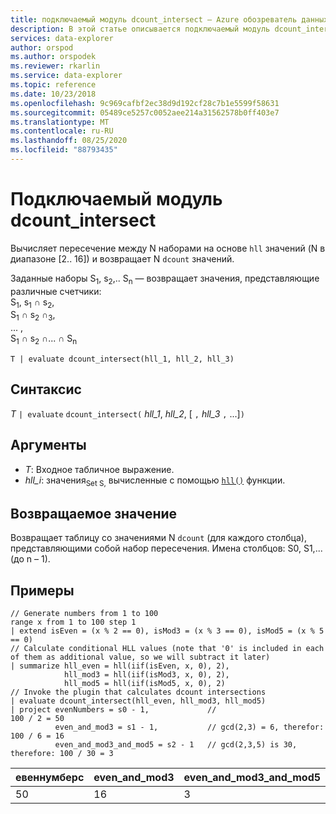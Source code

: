 ```yaml
---
title: подключаемый модуль dcount_intersect — Azure обозреватель данных
description: В этой статье описывается подключаемый модуль dcount_intersect в Azure обозреватель данных.
services: data-explorer
author: orspod
ms.author: orspodek
ms.reviewer: rkarlin
ms.service: data-explorer
ms.topic: reference
ms.date: 10/23/2018
ms.openlocfilehash: 9c969cafbf2ec38d9d192cf28c7b1e5599f58631
ms.sourcegitcommit: 05489ce5257c0052aee214a31562578b0ff403e7
ms.translationtype: MT
ms.contentlocale: ru-RU
ms.lasthandoff: 08/25/2020
ms.locfileid: "88793435"
---
```

# <a name="dcount_intersect-plugin"></a>Подключаемый модуль dcount_intersect

Вычисляет пересечение между N наборами на основе `hll` значений (N в диапазоне [2.. 16]) и возвращает N `dcount` значений.

Заданные наборы S<sub>1</sub>, s<sub>2</sub>,.. S<sub>n</sub> — возвращает значения, представляющие различные счетчики:  
S<sub>1</sub>, s<sub>1</sub> ∩ s<sub>2</sub>,  
S<sub>1</sub> ∩ s<sub>2</sub> ∩<sub>3</sub>,  
... ,  
S<sub>1</sub> ∩ s<sub>2</sub> ∩... ∩ S<sub>n</sub>

```kusto
T | evaluate dcount_intersect(hll_1, hll_2, hll_3)
```

## <a name="syntax"></a>Синтаксис

*T* `| evaluate` `dcount_intersect(` *hll_1*, *hll_2*, [ `,` *hll_3* `,` ...]`)`

## <a name="arguments"></a>Аргументы

* *T*: Входное табличное выражение.
* *hll_i*: значения<sub>Set S,</sub> вычисленные с помощью [`hll()`](./hll-aggfunction.md) функции.

## <a name="returns"></a>Возвращаемое значение

Возвращает таблицу со значениями N `dcount` (для каждого столбца), представляющими собой набор пересечения.
Имена столбцов: S0, S1,... (до n – 1).

## <a name="examples"></a>Примеры

<!-- csl: https://help.kusto.windows.net/Samples -->
```kusto
// Generate numbers from 1 to 100
range x from 1 to 100 step 1
| extend isEven = (x % 2 == 0), isMod3 = (x % 3 == 0), isMod5 = (x % 5 == 0)
// Calculate conditional HLL values (note that '0' is included in each of them as additional value, so we will subtract it later)
| summarize hll_even = hll(iif(isEven, x, 0), 2),
            hll_mod3 = hll(iif(isMod3, x, 0), 2),
            hll_mod5 = hll(iif(isMod5, x, 0), 2) 
// Invoke the plugin that calculates dcount intersections         
| evaluate dcount_intersect(hll_even, hll_mod3, hll_mod5)
| project evenNumbers = s0 - 1,             //                             100 / 2 = 50
          even_and_mod3 = s1 - 1,           // gcd(2,3) = 6, therefor:     100 / 6 = 16
          even_and_mod3_and_mod5 = s2 - 1   // gcd(2,3,5) is 30, therefore: 100 / 30 = 3 
```

|евеннумберс|even_and_mod3|even_and_mod3_and_mod5|
|---|---|---|
|50|16|3|